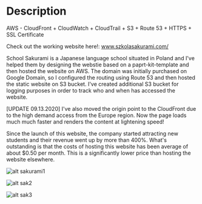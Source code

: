 # Description

AWS - CloudFront + CloudWatch + CloudTrail + S3 + Route 53 + HTTPS + SSL Certificate

Check out the working website here!: www.szkolasakurami.com/

School Sakurami is a Japanese language school situated in Poland and I've helped them by designing the webstie based on a paprt-kit-template
and then hosted the website on AWS. The domain was initially purchased on Google Domain, so I configured the routing
using Route 53 and then hosted the static website on S3 bucket. I've created additional S3 bucket for logging purposes
in order to track who and when has accessed the website. 

[UPDATE 09.13.2020]
I've also moved the origin point to the CloudFront due to the high demand access from the Europe region.
Now the page loads much much faster and renders the content at lightening speed!

Since the launch of this website, the company started attracting new students and their revenue went up by more than 400%.
What's outstanding is that the costs of hosting this website has been average of about $0.50 per month. 
This is a significantly lower price than hosting the website elsewhere. 

![alt sakurami1](https://github.com/taroserigano/Sakurami-School-AWS/blob/master/pics/sakurami1.jpg)

![alt sak2](https://github.com/taroserigano/Sakurami-School-AWS/blob/master/pics/sakurami2.jpg)

![alt sak3](https://github.com/taroserigano/Sakurami-School-AWS/blob/master/pics/sakurami3.jpg)





